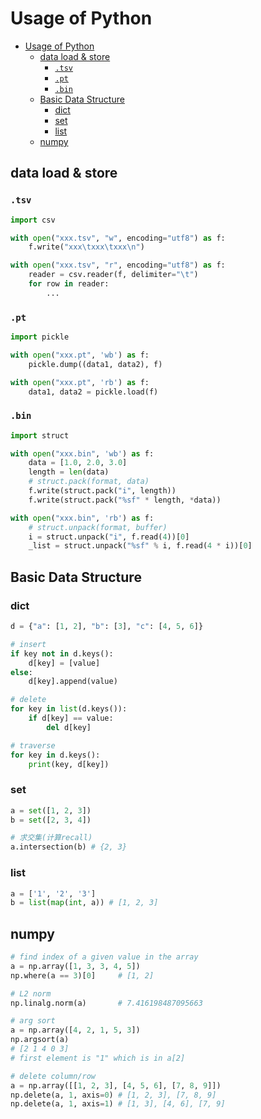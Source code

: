 # Usage of Python

- [Usage of Python](#usage-of-python)
  - [data load \& store](#data-load--store)
    - [`.tsv`](#tsv)
    - [`.pt`](#pt)
    - [`.bin`](#bin)
  - [Basic Data Structure](#basic-data-structure)
    - [dict](#dict)
    - [set](#set)
    - [list](#list)
  - [numpy](#numpy)

## data load & store

### `.tsv`

```python
import csv

with open("xxx.tsv", "w", encoding="utf8") as f:
    f.write("xxx\txxx\txxx\n")

with open("xxx.tsv", "r", encoding="utf8") as f:
    reader = csv.reader(f, delimiter="\t")
    for row in reader:
        ...
```

### `.pt`

```python
import pickle

with open("xxx.pt", 'wb') as f:
    pickle.dump((data1, data2), f)

with open("xxx.pt", 'rb') as f:
    data1, data2 = pickle.load(f)
```

### `.bin`

```python
import struct

with open("xxx.bin", 'wb') as f:
    data = [1.0, 2.0, 3.0]
    length = len(data)
    # struct.pack(format, data)
    f.write(struct.pack("i", length))
    f.write(struct.pack("%sf" * length, *data))

with open("xxx.bin", 'rb') as f:
    # struct.unpack(format, buffer)
    i = struct.unpack("i", f.read(4))[0]
    _list = struct.unpack("%sf" % i, f.read(4 * i))[0]
```

## Basic Data Structure

### dict

```python
d = {"a": [1, 2], "b": [3], "c": [4, 5, 6]}

# insert
if key not in d.keys():
    d[key] = [value]
else:
    d[key].append(value)

# delete
for key in list(d.keys()):
    if d[key] == value:
        del d[key]

# traverse
for key in d.keys():
    print(key, d[key])
```

### set

```python
a = set([1, 2, 3])
b = set([2, 3, 4])

# 求交集(计算recall)
a.intersection(b) # {2, 3}
```

### list

```python
a = ['1', '2', '3']
b = list(map(int, a)) # [1, 2, 3]
```

## numpy

```python
# find index of a given value in the array
a = np.array([1, 3, 3, 4, 5])
np.where(a == 3)[0]     # [1, 2]

# L2 norm
np.linalg.norm(a)       # 7.416198487095663

# arg sort
a = np.array([4, 2, 1, 5, 3])
np.argsort(a)           
# [2 1 4 0 3]
# first element is "1" which is in a[2]

# delete column/row
a = np.array([[1, 2, 3], [4, 5, 6], [7, 8, 9]])
np.delete(a, 1, axis=0) # [1, 2, 3], [7, 8, 9]
np.delete(a, 1, axis=1) # [1, 3], [4, 6], [7, 9]
```